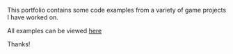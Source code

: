 This portfolio contains some code examples from a variety of game projects I have worked on.

All examples can be viewed [here](https://github.com/Lovewerk/Portfolio/tree/main/Assets/Scripts)

Thanks!